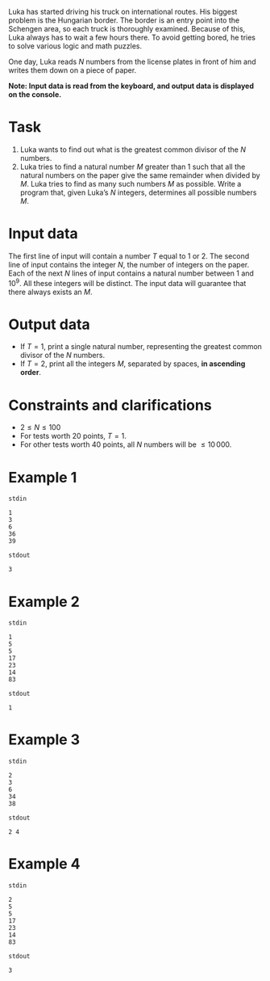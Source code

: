 Luka has started driving his truck on international routes. His biggest problem is the Hungarian border. The border is an entry point into the Schengen area, so each truck is thoroughly examined. Because of this, Luka always has to wait a few hours there. To avoid getting bored, he tries to solve various logic and math puzzles.

One day, Luka reads $N$ numbers from the license plates in front of him and writes them down on a piece of paper.

**Note: Input data is read from the keyboard, and output data is displayed on the console.**

# Task
1. Luka wants to find out what is the greatest common divisor of the $N$ numbers.
2. Luka tries to find a natural number $M$ greater than $1$ such that all the natural numbers on the paper give the same remainder when divided by $M$. Luka tries to find as many such numbers $M$ as possible. Write a program that, given Luka’s $N$ integers, determines all possible numbers $M$.

# Input data
The first line of input will contain a number $T$ equal to $1$ or $2$.
The second line of input contains the integer $N$, the number of integers on the paper.
Each of the next $N$ lines of input contains a natural number between $1$ and $10^9$. All these integers will be distinct. The input data will guarantee that there always exists an $M$.

# Output data
- If $T = 1$, print a single natural number, representing the greatest common divisor of the $N$ numbers.
- If $T = 2$, print all the integers $M$, separated by spaces, **in ascending order**.

# Constraints and clarifications
- $2 \le N \le 100$
- For tests worth 20 points, $T = 1$.
- For other tests worth 40 points, all $N$ numbers will be $\le 10\,000$.

# Example 1
  `stdin`
  ```
1
3
6
36
39
  ```

  `stdout`
  ```
3
```
  
# Example 2

  `stdin`
  ```
1
5
5
17
23
14
83
  ```
  
  `stdout`
  ```
1
  ```
  
# Example 3
  `stdin`
  ```
2
3
6
34
38
  ```

  `stdout`
  ```
2 4
```
  
# Example 4

  `stdin`
  ```
2
5
5
17
23
14
83
  ```
  `stdout`
  ```
3
  ```
